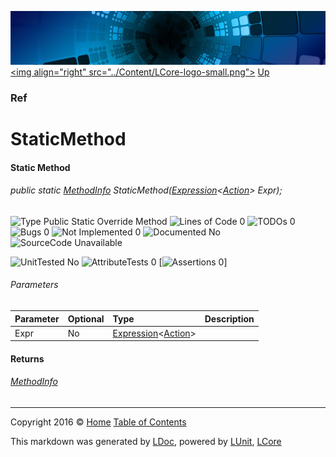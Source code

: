 ![](../Content/LCore-banner-small.png "")
[&lt;img align=&quot;right&quot; src=&quot;../Content/LCore-logo-small.png&quot;&gt;](../../README.md)
[Up](Ref.md)

### Ref

# StaticMethod

#### Static Method

###### public static [MethodInfo](https://msdn.microsoft.com/en-us/library/system.reflection.methodinfo.aspx) StaticMethod(<a href="https://msdn.microsoft.com/en-us/library/bb335710.aspx" alt="" target="_blank">Expression</a>&lt;[Action](https://msdn.microsoft.com/en-us/library/system.action.aspx)&gt; Expr);

![Type Public Static Override Method](http://b.repl.ca/v1/Type-Public%20Static%20Override%20Method-blue.png "") ![Lines of Code 0](http://b.repl.ca/v1/Lines%20of%20Code-0-blue.png "") ![TODOs 0](http://b.repl.ca/v1/TODOs-0-green.png "") ![Bugs 0](http://b.repl.ca/v1/Bugs-0-green.png "") ![Not Implemented 0](http://b.repl.ca/v1/Not%20Implemented-0-green.png "") ![Documented No](http://b.repl.ca/v1/Documented-No-red.png "") ![SourceCode Unavailable](http://b.repl.ca/v1/SourceCode-Unavailable-red.png "")

![UnitTested No](http://b.repl.ca/v1/UnitTested-No-lightgrey.png "") ![AttributeTests 0](http://b.repl.ca/v1/AttributeTests-0-lightgrey.png "") [![Assertions 0](http://b.repl.ca/v1/Assertions-0-lightgrey.png "")]

###### Parameters

Parameter | Optional | Type | Description
:---  | :---  | :---  | :--- 
Expr | No | <a href="https://msdn.microsoft.com/en-us/library/bb335710.aspx" alt="" target="_blank">Expression</a>&lt;[Action](https://msdn.microsoft.com/en-us/library/system.action.aspx)&gt; | 


#### Returns

###### [MethodInfo](https://msdn.microsoft.com/en-us/library/system.reflection.methodinfo.aspx)



---

Copyright 2016 &copy; [Home](../../README.md) [Table of Contents](../../TableOfContents.md)

This markdown was generated by [LDoc](https://github.com/CodeSingularity/LDoc), powered by [LUnit](https://github.com/CodeSingularity/LUnit), [LCore](https://github.com/CodeSingularity/LCore)
